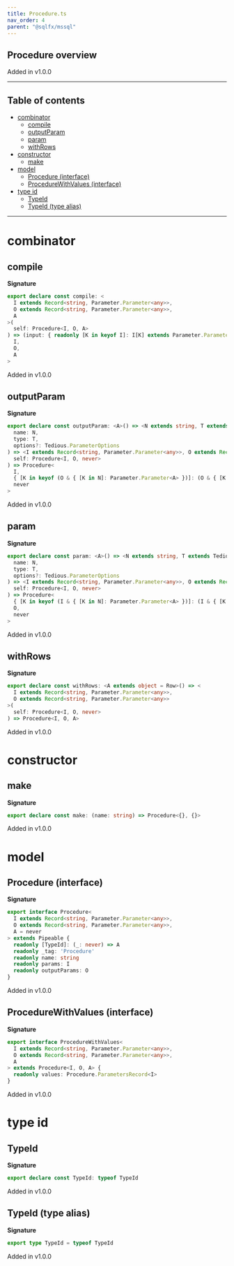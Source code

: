 ```yaml
---
title: Procedure.ts
nav_order: 4
parent: "@sqlfx/mssql"
---
```


## Procedure overview

Added in v1.0.0

---

<h2 class="text-delta">Table of contents</h2>

- [combinator](#combinator)
  - [compile](#compile)
  - [outputParam](#outputparam)
  - [param](#param)
  - [withRows](#withrows)
- [constructor](#constructor)
  - [make](#make)
- [model](#model)
  - [Procedure (interface)](#procedure-interface)
  - [ProcedureWithValues (interface)](#procedurewithvalues-interface)
- [type id](#type-id)
  - [TypeId](#typeid)
  - [TypeId (type alias)](#typeid-type-alias)

---

# combinator

## compile

**Signature**

```ts
export declare const compile: <
  I extends Record<string, Parameter.Parameter<any>>,
  O extends Record<string, Parameter.Parameter<any>>,
  A
>(
  self: Procedure<I, O, A>
) => (input: { readonly [K in keyof I]: I[K] extends Parameter.Parameter<infer T> ? T : never }) => ProcedureWithValues<
  I,
  O,
  A
>
```

Added in v1.0.0

## outputParam

**Signature**

```ts
export declare const outputParam: <A>() => <N extends string, T extends Tedious.TediousType>(
  name: N,
  type: T,
  options?: Tedious.ParameterOptions
) => <I extends Record<string, Parameter.Parameter<any>>, O extends Record<string, Parameter.Parameter<any>>>(
  self: Procedure<I, O, never>
) => Procedure<
  I,
  { [K in keyof (O & { [K in N]: Parameter.Parameter<A> })]: (O & { [K in N]: Parameter.Parameter<A> })[K] },
  never
>
```

Added in v1.0.0

## param

**Signature**

```ts
export declare const param: <A>() => <N extends string, T extends Tedious.TediousType>(
  name: N,
  type: T,
  options?: Tedious.ParameterOptions
) => <I extends Record<string, Parameter.Parameter<any>>, O extends Record<string, Parameter.Parameter<any>>>(
  self: Procedure<I, O, never>
) => Procedure<
  { [K in keyof (I & { [K in N]: Parameter.Parameter<A> })]: (I & { [K in N]: Parameter.Parameter<A> })[K] },
  O,
  never
>
```

Added in v1.0.0

## withRows

**Signature**

```ts
export declare const withRows: <A extends object = Row>() => <
  I extends Record<string, Parameter.Parameter<any>>,
  O extends Record<string, Parameter.Parameter<any>>
>(
  self: Procedure<I, O, never>
) => Procedure<I, O, A>
```

Added in v1.0.0

# constructor

## make

**Signature**

```ts
export declare const make: (name: string) => Procedure<{}, {}>
```

Added in v1.0.0

# model

## Procedure (interface)

**Signature**

```ts
export interface Procedure<
  I extends Record<string, Parameter.Parameter<any>>,
  O extends Record<string, Parameter.Parameter<any>>,
  A = never
> extends Pipeable {
  readonly [TypeId]: (_: never) => A
  readonly _tag: 'Procedure'
  readonly name: string
  readonly params: I
  readonly outputParams: O
}
```

Added in v1.0.0

## ProcedureWithValues (interface)

**Signature**

```ts
export interface ProcedureWithValues<
  I extends Record<string, Parameter.Parameter<any>>,
  O extends Record<string, Parameter.Parameter<any>>,
  A
> extends Procedure<I, O, A> {
  readonly values: Procedure.ParametersRecord<I>
}
```

Added in v1.0.0

# type id

## TypeId

**Signature**

```ts
export declare const TypeId: typeof TypeId
```

Added in v1.0.0

## TypeId (type alias)

**Signature**

```ts
export type TypeId = typeof TypeId
```

Added in v1.0.0
